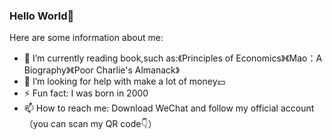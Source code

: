 ### Hello World👋


Here are some information about me:
- 📕 I’m currently reading book,such as:《Principles of Economics》《Mao：A Biography》《Poor Charlie's Almanack》
- 🤔 I’m looking for help with make a lot of money💴
- ⚡ Fun fact: I was born in 2000
- 📫 How to reach me: Download WeChat and follow my official account
（you can scan my QR code👇）
